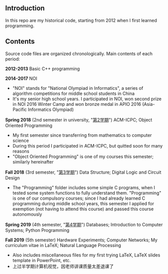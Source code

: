 ## Introduction

In this repo are my historical code, starting from 2012 when I first learned programming.

## Contents

Source code files are organized chronologically. Main contents of each period:

**2012-2013** Basic C++ programming

**2014-2017** NOI

- "NOI" stands for "National Olympiad in Informatics", a series of algorithm competitions for middle school students in China
- It's my senior high school years. I participated in NOI, won second prize in NOI 2016 Winter Camp and won bronze medal in APIO 2016 (Asia-Pacific Informatics Olympiad)

**Spring 2018** (2nd semester in university, "[第2学期](https://github.com/jasha64/jasha64/tree/master/第2学期)") ACM-ICPC; Object Oriented Programming

- My first semester since transferring from mathematics to computer science
- During this period I participated in ACM-ICPC, but quitted soon for many reasons
- "Object Oriented Programming" is one of my courses this semester; similarly hereinafter

**Fall 2018** (3rd semester, "[第3学期](https://github.com/jasha64/jasha64/tree/master/第3学期)") Data Structure; Digital Logic and Circuit Design

- The "Programming" folder includes some simple C programs, when I tested some system functions to fully understand them. "Programming" is one of our compulsory courses; since I had already learned C programming during middle school years, this semester I applied for exemption (not having to attend this course) and passed this course autonomously

**Spring 2019** (4th semester, "[第4学期](https://github.com/jasha64/jasha64/tree/master/第4学期)") Databases; Introduction to Computer Systems; Python Programming

**Fall 2019** (5th semester) Hardware Experiments; Computer Networks; My curriculum vitae in LaTeX; Natural Language Processing

- Also includes miscellaneous files for my first trying LaTeX, LaTeX slides template in PowerPoint, etc.
- 上过半学期计算机视觉，因老师讲课质量太差退课了

